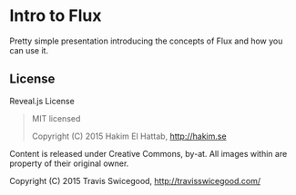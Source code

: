 # Intro to Flux

Pretty simple presentation introducing the concepts of Flux and how you can
use it.

## License

Reveal.js License

> MIT licensed
>
> Copyright (C) 2015 Hakim El Hattab, http://hakim.se

Content is released under Creative Commons, by-at. All images within are
property of their original owner.

Copyright (C) 2015 Travis Swicegood, http://travisswicegood.com/
